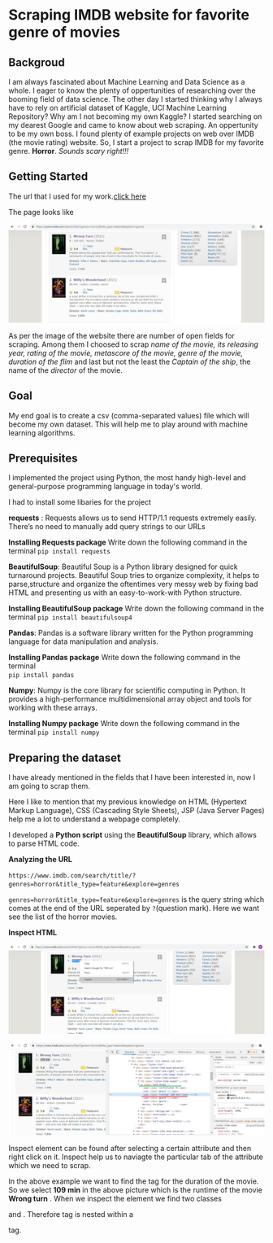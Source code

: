 # Scraping IMDB website for favorite genre of movies
## Backgroud
I am always fascinated about Machine Learning and Data Science as a whole. I eager to know the plenty of oppertunities of researching over the booming field of data science. The other day I started thinking why I always have to rely on artificial dataset of Kaggle, UCI Machine Learning Repository? Why am I not becoming my own Kaggle? I started searching on my dearest Google and came to know about web scraping. An oppertunity to be my own boss. I found plenty of example projects on web over IMDB (the movie rating) website. So, I start a project to scrap IMDB for my favorite genre. **Horror**. *Sounds scary right!!!*

## Getting Started
The url that I used for my work.[click here](https://www.imdb.com/search/title/?genres=horror&title_type=feature&explore=genres)

The page looks like 

![image](https://github.com/mobilerobotp4/Machine_Learning/blob/sub_ml/Web_scraping/IMDB/horror_movies.jpg)

As per the image of the website there are number of open fields for scraping. Among them I choosed to scrap *name of the movie, its releasing year, rating of the movie, metascore of the movie, genre of the movie, duration of the flim* and last but not the least the *Captain of the ship*, the name of the *director* of the movie.

## Goal

My end goal is to create a csv (comma-separated values) file which will become my own dataset. This will help me to play around with machine learning algorithms. 

## Prerequisites
I implemented the project using Python, the most handy high-level and general-purpose programming language in today's world.

I had to install some libaries for the project

**requests** : Requests allows us to send HTTP/1.1 requests extremely easily. There’s no need to manually add query strings to our URLs

**Installing Requests package**
Write down the following command in the terminal
`pip install requests`

**BeautifulSoup**: Beautiful Soup is a Python library designed for quick turnaround projects. Beautiful Soup tries to organize complexity, it helps to parse,structure and organize the oftentimes very messy web by fixing bad HTML and presenting us with an easy-to-work-with Python structure.

**Installing BeautifulSoup package**
Write down the following command in the terminal
`pip install beautifulsoup4`

**Pandas**: Pandas is a software library written for the Python programming language for data manipulation and analysis.

**Installing Pandas package**
Write down the following command in the terminal  
`pip install pandas`


**Numpy**: Numpy is the core library for scientific computing in Python. It provides a high-performance multidimensional array object and tools for working with these arrays.

**Installing Numpy package**
Write down the following command in the terminal
`pip install numpy`

## Preparing the dataset

I have already mentioned in the fields that I have been interested in, now I am going to scrap them.

Here I like to mention that my previous knowledge on HTML (Hypertext Markup Language), CSS (Cascading Style Sheets), JSP (Java Server Pages) help me a lot to understand a webpage completely. 

I developed a **Python script** using the **BeautifulSoup** library, which allows to parse HTML code.

**Analyzing the URL**

`https://www.imdb.com/search/title/?genres=horror&title_type=feature&explore=genres`

`genres=horror&title_type=feature&explore=genres` is the query string which comes at the end of the URL seperated by `?`(question mark). Here we want see the list of the horror movies.

**Inspect HTML**

![image](https://github.com/mobilerobotp4/Machine_Learning/blob/sub_ml/Web_scraping/IMDB/Inspect.jpg)

![image](https://github.com/mobilerobotp4/Machine_Learning/blob/sub_ml/Web_scraping/IMDB/Inspect-element.jpg)

Inspect element can be found after selecting a certain attribute and then right click on it. Inspect help us to naviagte the particular tab of the attribute which we need to scrap.

In the above example we want to find the tag for the duration of the movie. So we select **109 min** in the above picture which is the runtime of the movie **Wrong turn** . When we inspect the element we find two classes <p> and <span>. Therefore <span>tag is nested within a <p> tag.




